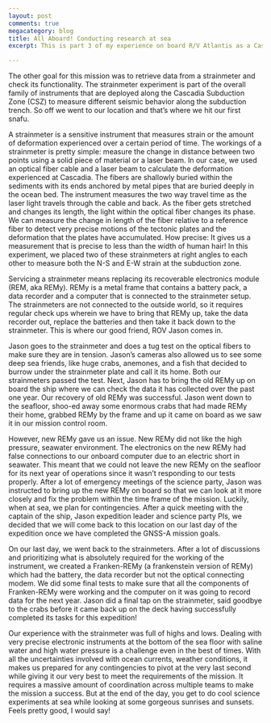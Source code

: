 ```yaml
---
layout: post
comments: true
megacategory: blog
title: All Aboard! Conducting research at sea
excerpt: This is part 3 of my experience on board R/V Atlantis as a Cascadia Trench Apply-to-Sail participant

---
```


The other goal for this mission was to retrieve data from a strainmeter and check its functionality. The strainmeter experiment is part of the overall family of instruments that are deployed along the Cascadia Subduction Zone (CSZ) to measure different seismic behavior along the subduction trench. So off we went to our location and that’s where we hit our first snafu. 

A strainmeter is a sensitive instrument that measures strain or the amount of deformation experienced over a certain period of time. The workings of a strainmeter is pretty simple: measure the change in distance between two points using a solid piece of material or a laser beam. In our case, we used an optical fiber cable and a laser beam to calculate the deformation experienced at Cascadia. The fibers are shallowly buried within the sediments with its ends anchored by metal pipes that are buried deeply in the ocean bed. The instrument measures the two way travel time as the laser light travels through the cable and back. As the fiber gets stretched and changes its length, the light within the optical fiber changes its phase. We can measure the change in length of the fiber relative to a reference fiber to detect very precise motions of the tectonic plates and the deformation that the plates have accumulated. How precise: It gives us a measurement that is precise to less than the width of human hair! In this experiment, we placed two of these strainmeters at right angles to each other to measure both the N-S and E-W strain at the subduction zone. 

Servicing a strainmeter means replacing its recoverable electronics module (REM, aka REMy). REMy is a metal frame that contains a battery pack, a data recorder and a computer that is connected to the strainmeter setup. The strainmeters are not connected to the outside world, so it requires regular check ups wherein we have to bring that REMy up, take the data recorder out, replace the batteries and then take it back down to the strainmeter. This is where our good friend, ROV Jason comes in. 

Jason goes to the strainmeter and does a tug test on the optical fibers to make sure they are in tension. Jason’s cameras also allowed us to see some deep sea friends, like huge crabs, anemones, and a fish that decided to burrow under the strainmeter plate and call it its home. Both our strainmeters passed the test. Next, Jason has to bring the old REMy up on board the ship where we can check the data it has collected over the past one year. Our recovery of old REMy was successful. Jason went down to the seafloor, shoo-ed away some enormous crabs that had made REMy their home, grabbed REMy by the frame and up it came on board as we saw it in our mission control room. 

However, new REMy gave us an issue. New REMy did not like the high pressure, seawater environment. The electronics on the new REMy had false connections to our onboard computer due to an electric short in seawater. This meant that we could not leave the new REMy on the seafloor for its next year of operations since it wasn’t responding to our tests properly. After a lot of emergency meetings of the science party, Jason was instructed to bring up the new REMy on board so that we can look at it more closely and fix the problem within the time frame of the mission. Luckily, when at sea, we plan for contingencies. After a quick meeting with the captain of the ship, Jason expedition leader and science party PIs, we decided that we will come back to this location on our last day of the expedition once we have completed the GNSS-A mission goals. 

On our last day, we went back to the strainmeters. After a lot of discussions and prioritizing what is absolutely required for the working of the instrument, we created a Franken-REMy (a frankenstein version of REMy) which had the battery, the data recorder but not the optical connecting modem. We did some final tests to make sure that all the components of Franken-REMy were working and the computer on it was going to record data for the next year. Jason did a final tap on the strainmeter, said goodbye to the crabs before it came back up on the deck having successfully completed its tasks for this expedition!

Our experience with the strainmeter was full of highs and lows. Dealing with very precise electronic instruments at the bottom of the sea floor with saline water and high water pressure is a challenge even in the best of times. With all the uncertainties involved with ocean currents, weather conditions, it makes us prepared for any contingencies to pivot at the very last second while giving it our very best to meet the requirements of the mission. It requires a massive amount of coordination across multiple teams to make the mission a success. But at the end of the day, you get to do cool science experiments at sea while looking at some gorgeous sunrises and sunsets. Feels pretty good, I would say!
